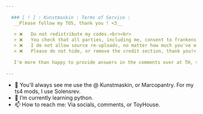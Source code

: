 ```yaml
---
   
  ### [ ! ] : Kunstmaskin : Terms of Service :
   __Please follow my TOS, thank you ! <3__
   
   > ❌   Do not redistribute my codes.<br><br>
   > ❌   You check that all parties, including me, consent to frankenstein edits. <b><i>I won't always let my code be used.</b></i><br><br>
   > ❌   I do not allow source re-uploads, no matter how much you've edited it.<br><br>
   > ❌   Please do not hide, or remove the credit section, thank you!<br><br>
     
   I'm more than happy to provide answers in the comments over at TH, should you have any questions :] 
   
---
```


- 👋 You'll always see me use the @ Kunstmaskin, or Marcopantry. For my ts4 mods, I use Solensrev.
- 🌱 I’m currently learning python.
- 📫 How to reach me: Via socials, comments, or ToyHouse.
